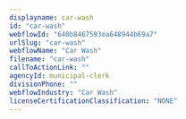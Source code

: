 ```yaml
---
displayname: car-wash
id: "car-wash"
webflowId: "640b8467593ea648944b69a7"
urlSlug: "car-wash"
webflowName: "Car Wash"
filename: "car-wash"
callToActionLink: ""
agencyId: municipal-clerk
divisionPhone: ""
webflowIndustry: "Car Wash"
licenseCertificationClassification: "NONE"
---
```

